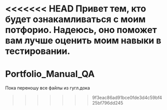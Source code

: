<<<<<<< HEAD
Привет тем, кто будет ознакамливаться с моим потфорио.
Надеюсь, оно поможет вам лучше оценить моим навыки в тестировании.
=======
# Portfolio_Manual_QA
Пока переношу все файлы из гугл.дока
>>>>>>> 9f3eac86ad91bce0fde3d4c59bf425bf796dd245
